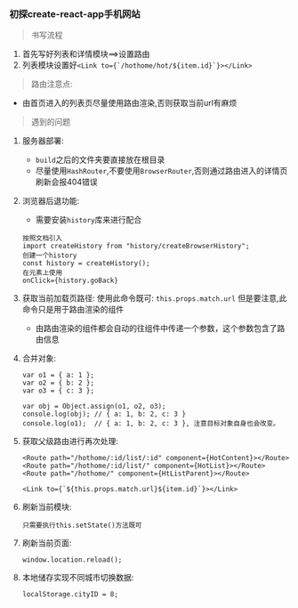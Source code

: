 ### 初探create-react-app手机网站

> 书写流程
1. 首先写好列表和详情模块==>设置路由
2. 列表模块设置好```<Link to={`/hothome/hot/${item.id}`}></Link>```

> 路由注意点:
* 由首页进入的列表页尽量使用路由渲染,否则获取当前url有麻烦

> 遇到的问题
1. 服务器部署:
    * ```build```之后的文件夹要直接放在根目录
    * 尽量使用```HashRouter```,不要使用```BrowserRouter```,否则通过路由进入的详情页刷新会报404错误

2. 浏览器后退功能:
    * 需要安装```history```库来进行配合
    ```
    按照文档引入
    import createHistory from "history/createBrowserHistory";
    创建一个history
    const history = createHistory();
    在元素上使用
    onClick={history.goBack}
    ```

3. 获取当前加载页路径:
    使用此命令既可:
    ```this.props.match.url```
    但是要注意,此命令只是用于路由渲染的组件
    * 由路由渲染的组件都会自动的往组件中传递一个参数，这个参数包含了路由信息

4. 合并对象:
    ```
    var o1 = { a: 1 };
    var o2 = { b: 2 };
    var o3 = { c: 3 };

    var obj = Object.assign(o1, o2, o3);
    console.log(obj); // { a: 1, b: 2, c: 3 }
    console.log(o1);  // { a: 1, b: 2, c: 3 }, 注意目标对象自身也会改变。
    ```

5. 获取父级路由进行再次处理:
   ```
   <Route path="/hothome/:id/list/:id" component={HotContent}></Route>
   <Route path="/hothome/:id/list/" component={HotList}></Route>
   <Route path="/hothome/" component={HtListParent}></Route>

   <Link to={`${this.props.match.url}${item.id}`}></Link>
   ```

6. 刷新当前模块:
   ```
   只需要执行this.setState()方法既可
   ```

7. 刷新当前页面:
   ```
   window.location.reload();
   ```

8. 本地储存实现不同城市切换数据:
   ```
   localStorage.cityID = 8;
   ```